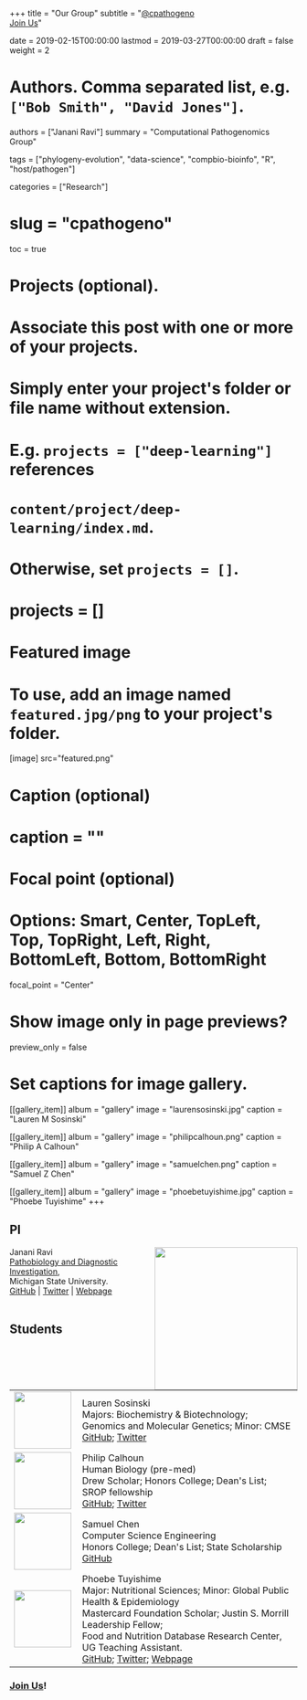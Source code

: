 +++
title = "Our Group"
subtitle = "[@cpathogeno](https://github.com/cpathogeno) <br> [Join Us](/joinus)"

date = 2019-02-15T00:00:00
lastmod = 2019-03-27T00:00:00
draft = false
weight = 2

# Authors. Comma separated list, e.g. `["Bob Smith", "David Jones"]`.
authors = ["Janani Ravi"]
summary = "Computational Pathogenomics Group"

tags = ["phylogeny-evolution", "data-science", "compbio-bioinfo", "R", "host/pathogen"]

categories = ["Research"]
# slug = "cpathogeno"
toc = true

# Projects (optional).
#   Associate this post with one or more of your projects.
#   Simply enter your project's folder or file name without extension.
#   E.g. `projects = ["deep-learning"]` references 
#   `content/project/deep-learning/index.md`.
#   Otherwise, set `projects = []`.
# projects = []

# Featured image
# To use, add an image named `featured.jpg/png` to your project's folder. 
[image]
src="featured.png"
# Caption (optional)
# caption = ""

# Focal point (optional)
# Options: Smart, Center, TopLeft, Top, TopRight, Left, Right, BottomLeft, Bottom, BottomRight
focal_point = "Center"

# Show image only in page previews?
preview_only = false

# Set captions for image gallery.
[[gallery_item]]
album = "gallery"
image = "laurensosinski.jpg"
caption = "Lauren M Sosinski"

[[gallery_item]]
album = "gallery"
image = "philipcalhoun.png"
caption = "Philip A Calhoun"

[[gallery_item]]
album = "gallery"
image = "samuelchen.png"
caption = "Samuel Z Chen"

[[gallery_item]]
album = "gallery"
image = "phoebetuyishime.jpg"
caption = "Phoebe Tuyishime"
+++

## PI

<img align="right" src="/img/jananiravi-webpage-pic.png" width="250"/>

Janani Ravi <br>
[Pathobiology and Diagnostic Investigation](//cvm.msu.edu/pdi), <br>
Michigan State University. <br>
[GitHub](https://github.com/jananiravi) | [Twitter](https://twitter.com/janani137) | [Webpage](//jananiravi.github.io)
<br> <br>

## Students
## 
|  | |
|-----|-----|
|<img align="left" src="/img/laurensosinski.jpg" width="100"/>| Lauren Sosinski <br>  Majors: Biochemistry & Biotechnology; Genomics and Molecular Genetics; Minor: CMSE <br> [GitHub](https://github.com/sosinsk7); [Twitter](https://twitter.com/sosinsk7)|
|<img align="left" src="/img/philipcalhoun.png" width="100"/>| Philip Calhoun <br> Human Biology (pre-med) <br> Drew Scholar; Honors College; Dean's List; SROP fellowship <br> [GitHub](https://github.com/calhou67); [Twitter](https://twitter.com/PhilipCalhoun5)|
|<img align="left" src="/img/samuelchen.png" width="100"/>| Samuel Chen <br> Computer Science Engineering <br> Honors College; Dean's List; State Scholarship <br> [GitHub](https://github.com/samuel19chen) |
|<img align="left" src="/img/phoebetuyishime.jpg" width="100"/>| Phoebe Tuyishime <br> Major: Nutritional Sciences; Minor: Global Public Health & Epidemiology <br> Mastercard Foundation Scholar; Justin S. Morrill Leadership Fellow; <br> Food and Nutrition Database Research Center, UG Teaching Assistant. <br> [GitHub](https://github.com/tuyishi1); [Twitter](https://twitter.com/tuyishimephoebe); [Webpage](https://www.canr.msu.edu/people/phoebe-tuyishime)|

### [Join Us](/joinus)!